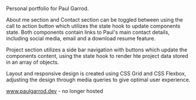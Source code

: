 Personal portfolio for Paul Garrod. 

About me section and Contact section can be toggled between using the call to action button which utilizes the state hook to update components state. Both components contain links to Paul's main contact details, including social media, email and a download resume feature.

Project section utilizes a side bar navigation with buttons which update the components content, using the state hook to render hte project data stored in an array of objects.

Layout and responsive design is created using CSS Grid and CSS Flexbox, adjusting the design through media queries to give optimal user experience. 

www.paulgarrod.dev - no longer hosted
